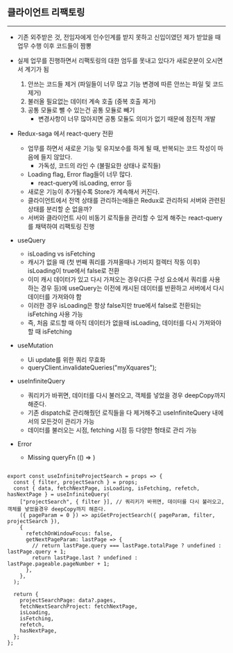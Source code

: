 ## 클라이언트 리팩토링

---

- 기존 외주받은 것, 전임자에게 인수인계를 받지 못하고 신입이였던 제가 받았을 때 업무 수행 이후 코드들이 짬뽕
- 실제 업무를 진행하면서 리팩토링의 대한 엄두를 못내고 있다가 새로운분이 오시면서 계기가 됨

  1. 안쓰는 코드들 제거 (파일들이 너무 많고 기능 변경에 따른 안쓰는 파일 및 코드 제거)
  2. 불러올 필요없는 데이터 계속 호출 (중복 호출 제거)
  3. 공통 모듈로 뺄 수 있는건 공통 모듈로 빼기
     - 변경사항이 너무 많아지면 공통 모듈도 의미가 없기 때문에 점진적 개발

- Redux-saga 에서 react-query 전환

  - 업무를 하면서 새로운 기능 및 유지보수를 하게 될 때, 반복되는 코드 작성이 마음에 들지 않았다.
    - 가독성, 코드의 라인 수 (불필요한 상태나 로직들)
  - Loading flag, Error flag들이 너무 많다.
    - react-query에 isLoading, error 등
  - 새로운 기능이 추가될수록 Store가 계속해서 커진다.
  - 클라이언트에서 전역 상태를 관리하는애들은 Redux로 관리하되 서버와 관련된 상태를 분리할 순 없을까?
  - 서버와 클라이언트 사이 비동기 로직들을 관리할 수 있게 해주는 react-query를 채택하여 리팩토링 진행

- useQuery

  - isLoading vs isFetching
  - 캐시가 없을 때 (첫 번째 쿼리를 가져올때나 가비지 컬렉터 작동 이후) isLoading이 true에서 false로 전환
  - 이미 캐시 데이터가 있고 다시 가져오는 경우(다른 구성 요소에서 쿼리를 사용하는 경우 등)에 useQuery는 이전에 캐시된 데이터를 반환하고 서버에서 다시 데이터를 가져와야 함
  - 이러한 경우 isLoading은 항상 false지만 true에서 false로 전환되는 isFetching 사용 가능
  - 즉, 처음 로드할 때 아직 데이터가 없을때 isLoading, 데이터를 다시 가져와야 할 때 isFetching

- useMutation

  - Ui update를 위한 쿼리 무효화
  - queryClient.invalidateQueries("myXquares");

- useInfiniteQuery

  - 쿼리키가 바뀌면, 데이터를 다시 불러오고, 객체를 넣었을 경우 deepCopy까지 해준다.
  - 기존 dispatch로 관리해줬던 로직들을 다 제거해주고 useInfiniteQuery 내에서의 모든것이 관리가 가능
  - 데이터를 불러오는 시점, fetching 시점 등 다양한 형태로 관리 가능

- Error
  - Missing queryFn (() => )

```Js

export const useInfiniteProjectSearch = props => {
  const { filter, projectSearch } = props;
  const { data, fetchNextPage, isLoading, isFetching, refetch, hasNextPage } = useInfiniteQuery(
    ["projectSearch", { filter }], // 쿼리키가 바뀌면, 데이터를 다시 불러오고, 객체를 넣었을경우 deepCopy까지 해준다.
    ({ pageParam = 0 }) => apiGetProjectSearch({ pageParam, filter, projectSearch }),
    {
      refetchOnWindowFocus: false,
      getNextPageParam: lastPage => {
        // return lastPage.query === lastPage.totalPage ? undefined : lastPage.query + 1;
        return lastPage.last ? undefined : lastPage.pageable.pageNumber + 1;
      },
    },
  );

  return {
    projectSearchPage: data?.pages,
    fetchNextSearchProject: fetchNextPage,
    isLoading,
    isFetching,
    refetch,
    hasNextPage,
  };
};


```
